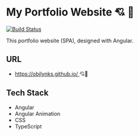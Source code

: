 # My Portfolio Website :cupid: :sparkling_heart:

[![Build Status](https://travis-ci.org/ritwickdey/ritwickdey.github.io.svg?branch=development)](https://travis-ci.org/ritwickdey/ritwickdey.github.io)

This portfolio website (SPA), designed with Angular.

## URL

* [https://objlynks.github.io/ ](https://objlynks.github.io/) :cupid::sparkling_heart:

## Tech Stack
- Angular 
- Angular Animation 
- CSS 
- TypeScript
